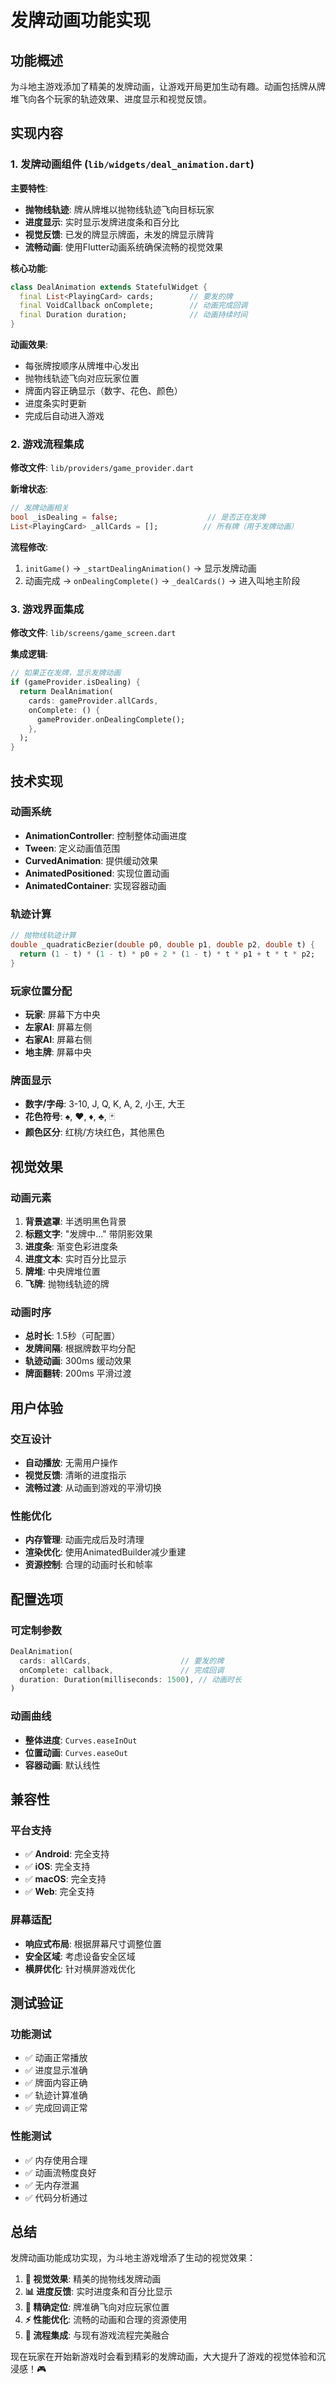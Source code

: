 # 发牌动画功能实现

## 功能概述

为斗地主游戏添加了精美的发牌动画，让游戏开局更加生动有趣。动画包括牌从牌堆飞向各个玩家的轨迹效果、进度显示和视觉反馈。

## 实现内容

### 1. 发牌动画组件 (`lib/widgets/deal_animation.dart`)

**主要特性**:
- **抛物线轨迹**: 牌从牌堆以抛物线轨迹飞向目标玩家
- **进度显示**: 实时显示发牌进度条和百分比
- **视觉反馈**: 已发的牌显示牌面，未发的牌显示牌背
- **流畅动画**: 使用Flutter动画系统确保流畅的视觉效果

**核心功能**:
```dart
class DealAnimation extends StatefulWidget {
  final List<PlayingCard> cards;        // 要发的牌
  final VoidCallback onComplete;        // 动画完成回调
  final Duration duration;              // 动画持续时间
}
```

**动画效果**:
- 每张牌按顺序从牌堆中心发出
- 抛物线轨迹飞向对应玩家位置
- 牌面内容正确显示（数字、花色、颜色）
- 进度条实时更新
- 完成后自动进入游戏

### 2. 游戏流程集成

**修改文件**: `lib/providers/game_provider.dart`

**新增状态**:
```dart
// 发牌动画相关
bool _isDealing = false;                    // 是否正在发牌
List<PlayingCard> _allCards = [];          // 所有牌（用于发牌动画）
```

**流程修改**:
1. `initGame()` → `_startDealingAnimation()` → 显示发牌动画
2. 动画完成 → `onDealingComplete()` → `_dealCards()` → 进入叫地主阶段

### 3. 游戏界面集成

**修改文件**: `lib/screens/game_screen.dart`

**集成逻辑**:
```dart
// 如果正在发牌，显示发牌动画
if (gameProvider.isDealing) {
  return DealAnimation(
    cards: gameProvider.allCards,
    onComplete: () {
      gameProvider.onDealingComplete();
    },
  );
}
```

## 技术实现

### 动画系统
- **AnimationController**: 控制整体动画进度
- **Tween**: 定义动画值范围
- **CurvedAnimation**: 提供缓动效果
- **AnimatedPositioned**: 实现位置动画
- **AnimatedContainer**: 实现容器动画

### 轨迹计算
```dart
// 抛物线轨迹计算
double _quadraticBezier(double p0, double p1, double p2, double t) {
  return (1 - t) * (1 - t) * p0 + 2 * (1 - t) * t * p1 + t * t * p2;
}
```

### 玩家位置分配
- **玩家**: 屏幕下方中央
- **左家AI**: 屏幕左侧
- **右家AI**: 屏幕右侧
- **地主牌**: 屏幕中央

### 牌面显示
- **数字/字母**: 3-10, J, Q, K, A, 2, 小王, 大王
- **花色符号**: ♠, ♥, ♦, ♣, 🃏
- **颜色区分**: 红桃/方块红色，其他黑色

## 视觉效果

### 动画元素
1. **背景遮罩**: 半透明黑色背景
2. **标题文字**: "发牌中..." 带阴影效果
3. **进度条**: 渐变色彩进度条
4. **进度文本**: 实时百分比显示
5. **牌堆**: 中央牌堆位置
6. **飞牌**: 抛物线轨迹的牌

### 动画时序
- **总时长**: 1.5秒（可配置）
- **发牌间隔**: 根据牌数平均分配
- **轨迹动画**: 300ms 缓动效果
- **牌面翻转**: 200ms 平滑过渡

## 用户体验

### 交互设计
- **自动播放**: 无需用户操作
- **视觉反馈**: 清晰的进度指示
- **流畅过渡**: 从动画到游戏的平滑切换

### 性能优化
- **内存管理**: 动画完成后及时清理
- **渲染优化**: 使用AnimatedBuilder减少重建
- **资源控制**: 合理的动画时长和帧率

## 配置选项

### 可定制参数
```dart
DealAnimation(
  cards: allCards,                    // 要发的牌
  onComplete: callback,               // 完成回调
  duration: Duration(milliseconds: 1500), // 动画时长
)
```

### 动画曲线
- **整体进度**: `Curves.easeInOut`
- **位置动画**: `Curves.easeOut`
- **容器动画**: 默认线性

## 兼容性

### 平台支持
- ✅ **Android**: 完全支持
- ✅ **iOS**: 完全支持
- ✅ **macOS**: 完全支持
- ✅ **Web**: 完全支持

### 屏幕适配
- **响应式布局**: 根据屏幕尺寸调整位置
- **安全区域**: 考虑设备安全区域
- **横屏优化**: 针对横屏游戏优化

## 测试验证

### 功能测试
- ✅ 动画正常播放
- ✅ 进度显示准确
- ✅ 牌面内容正确
- ✅ 轨迹计算准确
- ✅ 完成回调正常

### 性能测试
- ✅ 内存使用合理
- ✅ 动画流畅度良好
- ✅ 无内存泄漏
- ✅ 代码分析通过

## 总结

发牌动画功能成功实现，为斗地主游戏增添了生动的视觉效果：

1. **🎨 视觉效果**: 精美的抛物线发牌动画
2. **📊 进度反馈**: 实时进度条和百分比显示
3. **🎯 精确定位**: 牌准确飞向对应玩家位置
4. **⚡ 性能优化**: 流畅的动画和合理的资源使用
5. **🔄 流程集成**: 与现有游戏流程完美融合

现在玩家在开始新游戏时会看到精彩的发牌动画，大大提升了游戏的视觉体验和沉浸感！🎮
